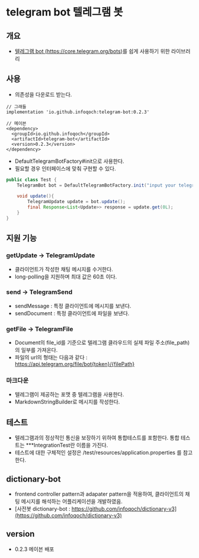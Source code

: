 # telegram bot 텔레그램 봇
## 개요
- [텔레그램 bot (https://core.telegram.org/bots)](https://core.telegram.org/bots)를 쉽게 사용하기 위한 라이브러리

## 사용
- 의존성을 다운로드 받는다.

```text
// 그래들
implementation 'io.github.infoqoch:telegram-bot:0.2.3'

// 메이븐
<dependency>
  <groupId>io.github.infoqoch</groupId>
  <artifactId>telegram-bot</artifactId>
  <version>0.2.3</version>
</dependency>
```

- DefaultTelegramBotFactory#init으로 사용한다.
- 필요할 경우 인터페이스에 맞춰 구현할 수 있다.

```java
public class Test {
    TelegramBot bot = DefaultTelegramBotFactory.init("input your telegram bot token");
    
    void update(){
        TelegramUpdate update = bot.update();
        final Response<List<Update>> response = update.get(0L);
    }
}
```

## 지원 기능
### getUpdate -> TelegramUpdate
- 클라이언트가 작성한 채팅 메시지를 수거한다.
- long-polling을 지원하며 최대 값은 60초 이다.

### send -> TelegramSend
- sendMessage : 특정 클라이언트에 메시지를 보낸다.
- sendDocument : 특정 클라이언트에 파일을 보낸다.

### getFile -> TelegramFile
- Document의 file_id를 기준으로 텔레그램 클라우드의 실제 파일 주소(file_path)의 일부를 가져온다.
- 파일의 url의 형태는 다음과 같다 : https://api.telegram.org/file/bot{token}/{filePath}

### 마크다운
- 텔레그램이 제공하는 포맷 중 텔레그램을 사용한다.
- MarkdownStringBuilder로 메시지를 작성한다.

## 테스트
- 텔레그램과의 정상적인 통신을 보장하기 위하여 통합테스트를 포함한다. 통합 테스트는 ***IntegrationTest란 이름을 가진다.
- 테스트에 대한 구체적인 설정은 /test/resources/application.properties 를 참고한다.

## dictionary-bot
- frontend controller pattern과 adapater pattern을 적용하여, 클라이언트의 채팅 메시지를 해석하는 어플리케이션을 개발하였음.
- [사전봇 dictionary-bot : https://github.com/infoqoch/dictionary-v3](https://github.com/infoqoch/dictionary-v3)


## version
- 0.2.3 메이븐 배포